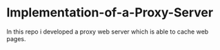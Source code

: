 # Implementation-of-a-Proxy-Server

In this repo i developed a proxy web server which is able to cache web pages.
